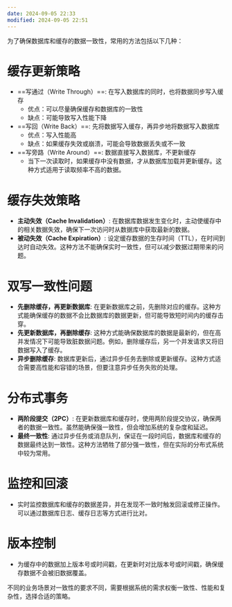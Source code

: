 ```yaml
---
date: 2024-09-05 22:33
modified: 2024-09-05 22:51
---
```


为了确保数据库和缓存的数据一致性，常用的方法包括以下几种：

# 缓存更新策略

- ==写通过（Write Through）==: 在写入数据库的同时，也将数据同步写入缓存
	- 优点：可以尽量确保缓存和数据库的一致性
	- 缺点：可能导致写入性能下降
- ==写回（Write Back）==: 先将数据写入缓存，再异步地将数据写入数据库
	- 优点：写入性能高
	- 缺点：如果缓存失效或崩溃，可能会导致数据丢失或不一致
- ==写旁路（Write Around）==: 数据直接写入数据库，不更新缓存
	- 当下一次读取时，如果缓存中没有数据，才从数据库加载并更新缓存。这种方式适用于读取频率不高的数据。

# 缓存失效策略

- **主动失效（Cache Invalidation）**: 在数据库数据发生变化时，主动使缓存中的相关数据失效，确保下一次访问时从数据库中获取最新的数据。
- **被动失效（Cache Expiration）**: 设定缓存数据的生存时间（TTL），在时间到达时自动失效。这种方法不能确保实时一致性，但可以减少数据过期带来的问题。

# 双写一致性问题

- **先删除缓存，再更新数据库**: 在更新数据库之前，先删除对应的缓存。这种方式能确保缓存的数据不会比数据库的数据更新，但可能导致短时间内的缓存击穿。
- **先更新数据库，再删除缓存**: 这种方式能确保数据库的数据是最新的，但在高并发情况下可能导致脏数据问题。例如，删除缓存后，另一个并发请求又将旧数据写入了缓存。
- **异步删除缓存**: 数据库更新后，通过异步任务去删除或更新缓存。这种方式适合需要高性能和容错的场景，但要注意异步任务失败的处理。

# 分布式事务

- **两阶段提交（2PC）**: 在更新数据库和缓存时，使用两阶段提交协议，确保两者的数据一致性。虽然能确保强一致性，但会增加系统的复杂度和延迟。
- **最终一致性**: 通过异步任务或消息队列，保证在一段时间后，数据库和缓存的数据最终达到一致性。这种方法牺牲了部分强一致性，但在实际的分布式系统中较为常用。

# 监控和回滚

- 实时监控数据库和缓存的数据差异，并在发现不一致时触发回滚或修正操作。可以通过数据库日志、缓存日志等方式进行比对。

# 版本控制

- 为缓存中的数据加上版本号或时间戳，在更新时对比版本号或时间戳，确保缓存数据不会被旧数据覆盖。

不同的业务场景对一致性的要求不同，需要根据系统的需求权衡一致性、性能和复杂性，选择合适的策略。